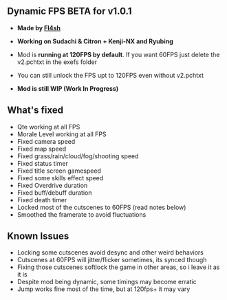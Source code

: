 ## Dynamic FPS BETA for v1.0.1

- **Made by [Fl4sh](https://github.com/Fl4sh9174)**

- **Working on Sudachi & Citron + Kenji-NX and Ryubing** 

- Mod is **running at 120FPS by default**. If you want 60FPS just delete the v2.pchtxt in the exefs folder

- You can still unlock the FPS upt to 120FPS even without v2.pchtxt

- **Mod is still WIP (Work In Progress)**

## What's fixed

- Qte working at all FPS
- Morale Level working at all FPS
- Fixed camera speed
- Fixed map speed
- Fixed grass/rain/cloud/fog/shooting speed
- Fixed status timer
- Fixed title screen gamespeed
- Fixed some skills effect speed
- Fixed Overdrive duration
- Fixed buff/debuff duration
- Fixed death timer
- Locked most of the cutscenes to 60FPS (read notes below)
- Smoothed the framerate to avoid fluctuations

## Known Issues

- Locking some cutscenes avoid desync and other weird behaviors
- Cutscenes at 60FPS will jitter/flicker sometimes, its synced though
- Fixing those cutscenes softlock the game in other areas, so i leave it as it is
- Despite mod being dynamic, some timings may become erratic
- Jump works fine most of the time, but at 120fps+ it may vary